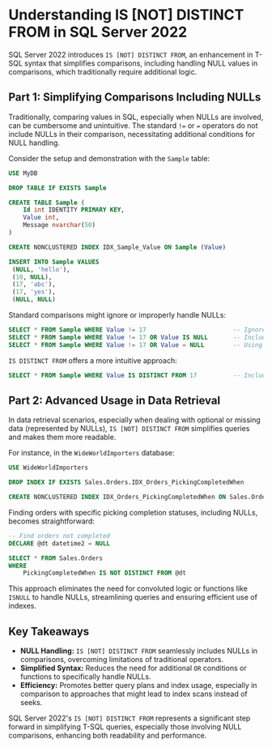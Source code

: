 # Understanding IS [NOT] DISTINCT FROM in SQL Server 2022

SQL Server 2022 introduces `IS [NOT] DISTINCT FROM`, an enhancement in T-SQL syntax that simplifies comparisons, including handling NULL values in comparisons, which traditionally require additional logic.

## Part 1: Simplifying Comparisons Including NULLs

Traditionally, comparing values in SQL, especially when NULLs are involved, can be cumbersome and unintuitive. The standard `!=` or `=` operators do not include NULLs in their comparison, necessitating additional conditions for NULL handling.

Consider the setup and demonstration with the `Sample` table:

```sql
USE MyDB

DROP TABLE IF EXISTS Sample

CREATE TABLE Sample (
    Id int IDENTITY PRIMARY KEY,
    Value int,
    Message nvarchar(50)
)

CREATE NONCLUSTERED INDEX IDX_Sample_Value ON Sample (Value)

INSERT INTO Sample VALUES 
 (NULL, 'hello'),
 (10, NULL),
 (17, 'abc'),
 (17, 'yes'),
 (NULL, NULL)
```

Standard comparisons might ignore or improperly handle NULLs:

```sql
SELECT * FROM Sample WHERE Value != 17                        -- Ignores NULLs
SELECT * FROM Sample WHERE Value != 17 OR Value IS NULL       -- Includes NULLs but requires additional condition
SELECT * FROM Sample WHERE Value != 17 OR Value = NULL        -- Using = with NULL doesn't work
```

`IS DISTINCT FROM` offers a more intuitive approach:

```sql
SELECT * FROM Sample WHERE Value IS DISTINCT FROM 17          -- Includes NULLs in comparison
```

## Part 2: Advanced Usage in Data Retrieval

In data retrieval scenarios, especially when dealing with optional or missing data (represented by NULLs), `IS [NOT] DISTINCT FROM` simplifies queries and makes them more readable.

For instance, in the `WideWorldImporters` database:

```sql
USE WideWorldImporters

DROP INDEX IF EXISTS Sales.Orders.IDX_Orders_PickingCompletedWhen

CREATE NONCLUSTERED INDEX IDX_Orders_PickingCompletedWhen ON Sales.Orders (PickingCompletedWhen)
```

Finding orders with specific picking completion statuses, including NULLs, becomes straightforward:

```sql
-- Find orders not completed
DECLARE @dt datetime2 = NULL

SELECT * FROM Sales.Orders
WHERE
    PickingCompletedWhen IS NOT DISTINCT FROM @dt
```

This approach eliminates the need for convoluted logic or functions like `ISNULL` to handle NULLs, streamlining queries and ensuring efficient use of indexes.

## Key Takeaways

- **NULL Handling:** `IS [NOT] DISTINCT FROM` seamlessly includes NULLs in comparisons, overcoming limitations of traditional operators.
- **Simplified Syntax:** Reduces the need for additional `OR` conditions or functions to specifically handle NULLs.
- **Efficiency:** Promotes better query plans and index usage, especially in comparison to approaches that might lead to index scans instead of seeks.

SQL Server 2022's `IS [NOT] DISTINCT FROM` represents a significant step forward in simplifying T-SQL queries, especially those involving NULL comparisons, enhancing both readability and performance.
